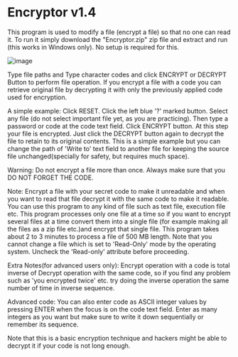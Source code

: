 # Encryptor v1.4

This program is used to modify a file (encrypt a file) so that no one can read it.
To run it simply download the "Encryptor.zip" zip file and extract and run (this works in Windows only). No setup is required for this.

![image](https://github.com/user-attachments/assets/80be7d51-a2f6-4c04-9752-464189dd3272)

Type file paths and Type character codes
and click ENCRYPT or DECRYPT Button to perform file operation.
If you encrypt a file with a code you can retrieve original file by
decrypting it with only the previously applied code used for encryption.

A simple example:
Click RESET.
Click the left blue '?' marked button.
Select any file
(do not select important file yet, as you are practicing).
Then type a password or code at the code text field.
Click ENCRYPT button.
At this step your file is encrypted.
Just click the DECRYPT button again to decrypt the file to
retain to its original contents.
This is a simple example but
you can change the path of 'Write to' text field to another file
for keeping the source file unchanged(specially for safety, but requires much space).


Warning:
Do not encrypt a file more than once.
Always make sure that you DO NOT FORGET THE CODE.

Note:
Encrypt a file with your secret code to make it unreadable
and when you want to read that file decrypt it with the same code to make it readable.
You can use this program to any kind of file such as text file, execution file etc.
This program processes only one file at a time so
if you want to encrypt several files at a time convert them into a single file
(for example making all the files as a zip file etc.)and encrypt that single file.
This program takes about 2 to 3 minutes to process a file of 500 MB length.
Note that you cannot change a file which is set to 'Read-Only' mode by the operating system.
Uncheck the 'Read-only' attribute before proceeding.


Extra Notes(for advanced users only):
Encrypt operation with a code is total inverse of
Decrypt operation with the same code,
so if you find any problem such as 'you encrypted twice' etc.
try doing the inverse operation the same number of time in inverse sequence.


Advanced code:
You can also enter code as ASCII integer values by pressing ENTER
when the focus is on the code text field.
Enter as many integers as you want but
make sure to write it down sequentially or remember its sequence.

Note that this is a basic encryption technique and hackers might be able to decrypt it if your code is not long enough.

